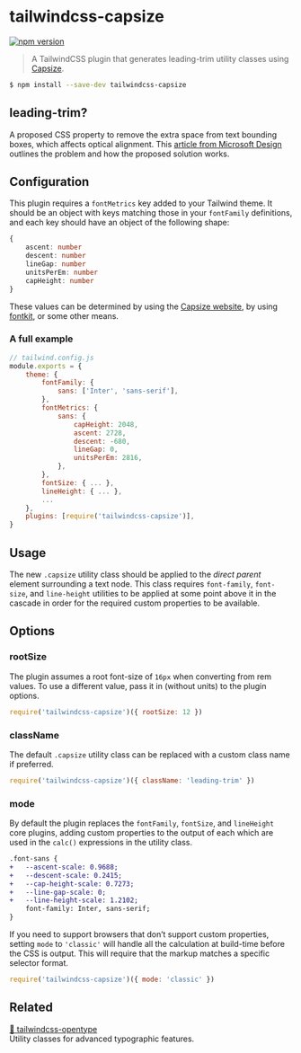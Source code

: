 # tailwindcss-capsize

[![npm version][npm-img]][npm-url]

> A TailwindCSS plugin that generates leading-trim utility classes using [Capsize](https://github.com/seek-oss/capsize).

```bash
$ npm install --save-dev tailwindcss-capsize
```

## leading-trim?

A proposed CSS property to remove the extra space from text bounding boxes, which affects optical alignment. This [article from Microsoft Design][] outlines the problem and how the proposed solution works.

## Configuration

This plugin requires a `fontMetrics` key added to your Tailwind theme. It should be an object with keys matching those in your `fontFamily` definitions, and each key should have an object of the following shape:

```ts
{
    ascent: number
    descent: number
    lineGap: number
    unitsPerEm: number
    capHeight: number
}
```

These values can be determined by using the [Capsize website](https://seek-oss.github.io/capsize/), by using [fontkit](https://github.com/foliojs/fontkit), or some other means.

### A full example

```js
// tailwind.config.js
module.exports = {
    theme: {
        fontFamily: {
            sans: ['Inter', 'sans-serif'],
        },
        fontMetrics: {
            sans: {
                capHeight: 2048,
                ascent: 2728,
                descent: -680,
                lineGap: 0,
                unitsPerEm: 2816,
            },
        },
        fontSize: { ... },
        lineHeight: { ... },
        ...
    },
    plugins: [require('tailwindcss-capsize')],
}
```

## Usage

The new `.capsize` utility class should be applied to the _direct parent_ element surrounding a text node. This class requires `font-family`, `font-size`, and `line-height` utilities to be applied at some point above it in the cascade in order for the required custom properties to be available.

## Options

### rootSize

The plugin assumes a root font-size of `16px` when converting from rem values. To use a different value, pass it in (without units) to the plugin options.

```js
require('tailwindcss-capsize')({ rootSize: 12 })
```

### className

The default `.capsize` utility class can be replaced with a custom class name if preferred.

```js
require('tailwindcss-capsize')({ className: 'leading-trim' })
```

### mode

By default the plugin replaces the `fontFamily`, `fontSize`, and `lineHeight` core plugins, adding custom properties to the output of each which are used in the `calc()` expressions in the utility class.

```diff
.font-sans {
+   --ascent-scale: 0.9688;
+   --descent-scale: 0.2415;
+   --cap-height-scale: 0.7273;
+   --line-gap-scale: 0;
+   --line-height-scale: 1.2102;
    font-family: Inter, sans-serif;
}
```

If you need to support browsers that don’t support custom properties, setting `mode` to `'classic'` will handle all the calculation at build-time before the CSS is output. This will require that the markup matches a specific selector format.

```js
require('tailwindcss-capsize')({ mode: 'classic' })
```

## Related

[🔡 tailwindcss-opentype](https://github.com/stormwarning/tailwindcss-opentype)  
Utility classes for advanced typographic features.

[npm-url]: https://www.npmjs.com/package/tailwindcss-capsize
[npm-img]: https://img.shields.io/npm/v/tailwindcss-capsize.svg?style=flat-square
[article from microsoft design]: https://medium.com/microsoft-design/leading-trim-the-future-of-digital-typesetting-d082d84b202
